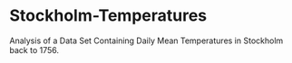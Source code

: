# Stockholm-Temperatures
Analysis of a Data Set Containing Daily Mean Temperatures in Stockholm back to 1756.

